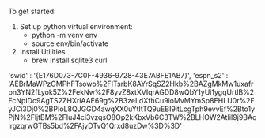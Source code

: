 To get started:

1. Set up python virtual environment:
    - python -m venv env
    - source env/bin/activate
2. Install Utilities
    - brew install sqlite3 curl

'swid' : '{E176D073-7C0F-4936-9728-43E7ABFE1AB7}',
        'espn_s2' : 'AEBrMaWPzGMPhFTsowo%2FITsrbK8AYrSqSZ2Hkb%2BAZgMkMw1uxafrpn3YN2fLyok5Z%2FekNw%2F8yvZ8xtXVIqrAGDD8wQbY1yUi1ygqUrtlB%2FcNpIDc9AgTS2ZHXriAAE69g%2B3zeLdXfhCu9ioMvMYmSp8EHLU0r%2FyJCi3Dj0%2BPIoL8QJGGD4awqXX0uYtltTQ9uEBI9itLcgTph9evvEf%2Bto1yPjN%2FljtBM%2FIuJ4ci3vzqsO8Op2kKbxVb6C3TW%2BLHOW2AtIiI9j9BAqlrgzqrwGTBs5bd%2FAjyDTvQ1Qrxd8uzDw%3D%3D'